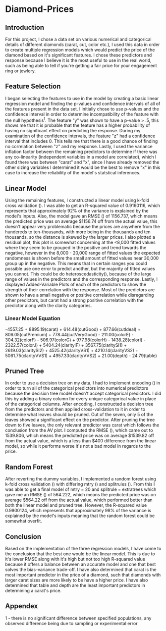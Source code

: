 # Diamond-Prices

## Introduction
For this project, I chose a data set on various numerical and categorical details of different diamonds (carat, cut, color etc.), I used this data in order to create multiple regression models which would predict the price of the diamond based on it's significant features. I chose these predictors and response because I believe it is the most useful to use in the real world, such as being able to tell if you're getting a fair price for your engagement ring or jewlery.

## Feature Selection
I began selecting the features to use in the model by creating a basic linear regression model and finding the p-values and confidence intervals of all of the features present in the data set. I initially chose to use p-values and the confidence interval in order to determine incompatibility of the feature with the null hypothesis<sup>1</sup>. The feature "y" was shown to have a p-value > .5, this shows me that it is probable that the feature has a higher probability of having no significant effect on predicting the response. During my examination of the confidence intervals, the feature "z" had a confidence interval that includes 0. This tells me that there is a good chance of finding no correlation between "z" and my response. Lastly, I used the variance inflation factor between the remaining predictors to determine if there was any co-linearity (independent variables in a model are correlated), which I found there was between "carat" and "x", since I have already removed the other sizing variables I determined it would be the best to remove "x" in this case to increase the reliability of the model's statstical inferences.

## Linear Model
Using the remaining features, I constructed a linear model using k-fold cross validation (). I was able to get an R-squared value of 0.9160116, which represents that approximately 92% of the variance is explained by the model's inputs. Also, the model gave an RMSE () of 1156.737, which means the predicted price was on average $1156.74 off from the actual value, this doesn't appear very problematic because the prices are anywhere from the hundereds to ten-thousands, with more being in the thousands and ten thousands, so the distance is skewed by the larger prices. I also plotted a residual plot, this plot is somewhat concerning at the <8,000 fitted values where they seem to be grouped in the positive and trend towards the negative, however in the 8,000 - 20,000 range of fitted values the expected randomness is shown before the small amount of fitted values near 30,000 group up in the negative. This means that in certain ranges you could possible use one error to predict another, but the majority of fitted values you cannot. This could be do heteroscedasticity(), because of the large range of values in the predictors and the corresponding response. Lastly, I displayed Added-Variable Plots of each of the predictors to show the strength of their correlation with the response. Most of the predictors are shown to have a small negative or positive correlation while disregarding other predictors, but carat had a strong positive correlation with the predictor along with the clarity categories.

### Linear Model Equation
-4557.25 + 8895.19(carat) + 614.48(cutGood) + 877.66(cutIdeal) + 806.05(cutPremium) + 778.44(cutVeryGood) - 211.00(colorE) - 304.32(colorF) - 506.97(colorG) +
977.98(colorH) - 1438.28(colorI) - 2322.57(colorJ) + 5404.24(clarityIF) + 3567.75(claritySI1) + 2619.03(claritySI2) + 4525.42(clarityVS1) + 4210.14(clarityVS2) +
5061.75(clarityVVS1) + 4957.33(clarityVVS2) + 21.00(depth) - 24.79(table)

## Pruned Tree
In order to use a decision tree on my data, I had to implement encoding () in order to turn all of the categorical predictors into numerical predictors because the decision tree model doesn't accept categorical predictors. I did this by adding a binary column for every unique categorical value in place of the categorical columns. 
After encoding, I constructed a decision tree from the predictors and then applied cross-validation to it in order to determine what leaves should be pruned. Out of the seven, only 5 of the leaves showed a significant effect on the predictor. After pruning the tree down to five leaves, the only relevant predictor was carat which follows the conclusion from the AV plot. I computed the RMSE (), which came out to 1539.806, which means the predicted price was on average $1539.82 off from the actual value, which is a less than $400 difference from the linear model, so while it performs worse it's not a bad model in regards to the price.

## Random Forest
After reverting the dummy variables, I implemented a random forest using k-fold cross validation () with differing mtry () and splitrules (). From this I was able to get a final model of mtry = 20 and splitrule = extratrees which gave me an RMSE () of 564.222, which means the predicted price was on average $564.22 off from the actual value, which performed better than both the linear model and pruned tree. However, the R-squared value 0.9800124, which represents that approximately 98% of the variance is explained by the model's inputs meaning that the random forest could be somewhat overfit.

## Conclusion
Based on the implementation of the three regression models, I have come to the conclusion that the best one would be the linear model. This is due to it's lower RMSE along with it's high but not too high R-squared value because it offers a balance between an accurate model and one that best solves the bias-variance trade-off. I have also determined that carat is the most important predictor in the price of a diamond, such that diamonds with larger carat sizes are more likely to be have a higher price. I have also determined that table and depth are the least important predictors in determining a carat's price.

## Appendex
1 - there is no significant difference between specified populations, any observed difference being due to sampling or experimental error
